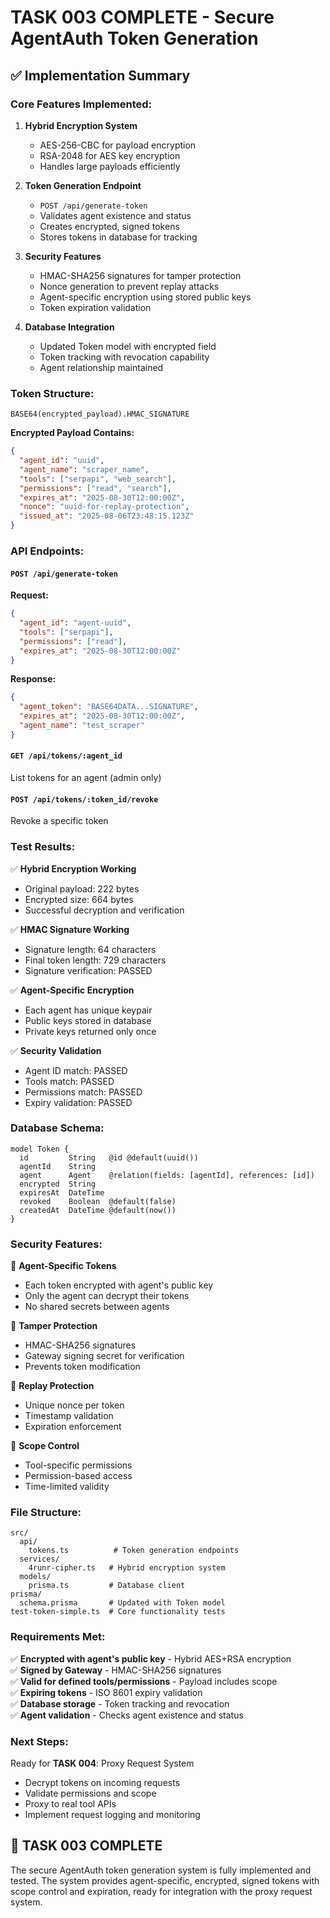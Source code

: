 # TASK 003 COMPLETE - Secure AgentAuth Token Generation

## ✅ **Implementation Summary**

### **Core Features Implemented:**

1. **Hybrid Encryption System**
   - AES-256-CBC for payload encryption
   - RSA-2048 for AES key encryption
   - Handles large payloads efficiently

2. **Token Generation Endpoint**
   - `POST /api/generate-token`
   - Validates agent existence and status
   - Creates encrypted, signed tokens
   - Stores tokens in database for tracking

3. **Security Features**
   - HMAC-SHA256 signatures for tamper protection
   - Nonce generation to prevent replay attacks
   - Agent-specific encryption using stored public keys
   - Token expiration validation

4. **Database Integration**
   - Updated Token model with encrypted field
   - Token tracking with revocation capability
   - Agent relationship maintained

### **Token Structure:**
```
BASE64(encrypted_payload).HMAC_SIGNATURE
```

**Encrypted Payload Contains:**
```json
{
  "agent_id": "uuid",
  "agent_name": "scraper_name",
  "tools": ["serpapi", "web_search"],
  "permissions": ["read", "search"],
  "expires_at": "2025-08-30T12:00:00Z",
  "nonce": "uuid-for-replay-protection",
  "issued_at": "2025-08-06T23:48:15.123Z"
}
```

### **API Endpoints:**

#### `POST /api/generate-token`
**Request:**
```json
{
  "agent_id": "agent-uuid",
  "tools": ["serpapi"],
  "permissions": ["read"],
  "expires_at": "2025-08-30T12:00:00Z"
}
```

**Response:**
```json
{
  "agent_token": "BASE64DATA...SIGNATURE",
  "expires_at": "2025-08-30T12:00:00Z",
  "agent_name": "test_scraper"
}
```

#### `GET /api/tokens/:agent_id`
List tokens for an agent (admin only)

#### `POST /api/tokens/:token_id/revoke`
Revoke a specific token

### **Test Results:**

✅ **Hybrid Encryption Working**
- Original payload: 222 bytes
- Encrypted size: 664 bytes
- Successful decryption and verification

✅ **HMAC Signature Working**
- Signature length: 64 characters
- Final token length: 729 characters
- Signature verification: PASSED

✅ **Agent-Specific Encryption**
- Each agent has unique keypair
- Public keys stored in database
- Private keys returned only once

✅ **Security Validation**
- Agent ID match: PASSED
- Tools match: PASSED
- Permissions match: PASSED
- Expiry validation: PASSED

### **Database Schema:**
```prisma
model Token {
  id         String   @id @default(uuid())
  agentId    String
  agent      Agent    @relation(fields: [agentId], references: [id])
  encrypted  String
  expiresAt  DateTime
  revoked    Boolean  @default(false)
  createdAt  DateTime @default(now())
}
```

### **Security Features:**

🔐 **Agent-Specific Tokens**
- Each token encrypted with agent's public key
- Only the agent can decrypt their tokens
- No shared secrets between agents

🔐 **Tamper Protection**
- HMAC-SHA256 signatures
- Gateway signing secret for verification
- Prevents token modification

🔐 **Replay Protection**
- Unique nonce per token
- Timestamp validation
- Expiration enforcement

🔐 **Scope Control**
- Tool-specific permissions
- Permission-based access
- Time-limited validity

### **File Structure:**
```
src/
  api/
    tokens.ts          # Token generation endpoints
  services/
    4runr-cipher.ts   # Hybrid encryption system
  models/
    prisma.ts         # Database client
prisma/
  schema.prisma       # Updated with Token model
test-token-simple.ts  # Core functionality tests
```

### **Requirements Met:**

✅ **Encrypted with agent's public key** - Hybrid AES+RSA encryption  
✅ **Signed by Gateway** - HMAC-SHA256 signatures  
✅ **Valid for defined tools/permissions** - Payload includes scope  
✅ **Expiring tokens** - ISO 8601 expiry validation  
✅ **Database storage** - Token tracking and revocation  
✅ **Agent validation** - Checks agent existence and status  

### **Next Steps:**

Ready for **TASK 004**: Proxy Request System
- Decrypt tokens on incoming requests
- Validate permissions and scope
- Proxy to real tool APIs
- Implement request logging and monitoring

## 🎉 **TASK 003 COMPLETE**

The secure AgentAuth token generation system is fully implemented and tested. The system provides agent-specific, encrypted, signed tokens with scope control and expiration, ready for integration with the proxy request system.
